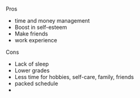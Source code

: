 Pros
- time and money management
- Boost in self-esteem
- Make friends
- work experience

Cons
- Lack of sleep
- Lower grades
- Less time for hobbies, self-care, family, friends
- packed schedule
-
